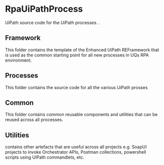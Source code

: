 # RpaUiPathProcess
UiPath source code for the UiPath processes. .

## Framework

This folder contains the template of the Enhanced UiPath REFramework that is used as the common starting point for all new processes in UQs RPA environment.  

## Processes

This folder contains the source code for all the various UiPath prosses

## Common

This folder contains common reusable components and utilities that can be reused across all processes.

## Utilities

contains other artefacts that are useful across all projects e.g. SoapUI projects to invoke Orchestrator APIs, Postman collections, powershell scripts using UiPath commandlets, etc.


